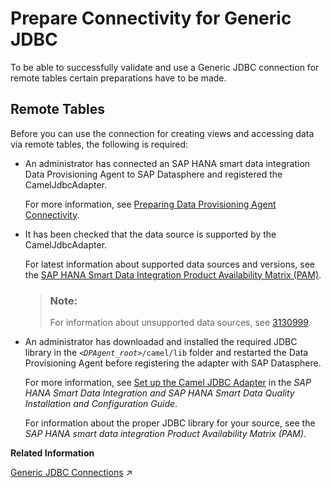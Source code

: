<!-- loio648fabfc94ad4da7853ef9a4d284aeac -->

# Prepare Connectivity for Generic JDBC

To be able to successfully validate and use a Generic JDBC connection for remote tables certain preparations have to be made.



<a name="loio648fabfc94ad4da7853ef9a4d284aeac__prereq_rt_Generic_JDBC"/>

## Remote Tables

Before you can use the connection for creating views and accessing data via remote tables, the following is required:

-   An administrator has connected an SAP HANA smart data integration Data Provisioning Agent to SAP Datasphere and registered the CamelJdbcAdapter.

    For more information, see [Preparing Data Provisioning Agent Connectivity](preparing-data-provisioning-agent-connectivity-f1a39d1.md).

-   It has been checked that the data source is supported by the CamelJdbcAdapter.

    For latest information about supported data sources and versions, see the [SAP HANA Smart Data Integration Product Availability Matrix \(PAM\)](https://support.sap.com/content/dam/launchpad/en_us/pam/pam-essentials/TIP/PAM_HANA_SDI_2_0.pdf).

    > ### Note:  
    > For information about unsupported data sources, see [3130999](https://me.sap.com/notes/3130999).

-   An administrator has downloadad and installed the required JDBC library in the <code><i class="varname">&lt;DPAgent_root&gt;</i>/camel/lib</code> folder and restarted the Data Provisioning Agent before registering the adapter with SAP Datasphere.

    For more information, see [Set up the Camel JDBC Adapter](https://help.sap.com/viewer/7952ef28a6914997abc01745fef1b607/latest/en-US/1247c9518f8d4b5b93fa2ad54cb2dcf6.html) in the *SAP HANA Smart Data Integration and SAP HANA Smart Data Quality Installation and Configuration Guide*.

    For information about the proper JDBC library for your source, see the *SAP HANA smart data integration Product Availability Matrix \(PAM\)*.


**Related Information**  


[Generic JDBC Connections](https://help.sap.com/viewer/9f36ca35bc6145e4acdef6b4d852d560/DEV_CURRENT/en-US/eeae3aca6d0040149f7b1e658c434f15.html "Use a Generic JDBC connection to access data from tables and views in any supported data source for which a JDBC driver is available.") :arrow_upper_right:

